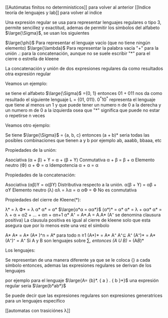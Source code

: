 [[Autómatas finitos no deterministicos]] para volver al anterior
[[Indice teoría de lenguajes y lab]] para volver al indice 


Una expresión regular se usa para representar lenguajes regulares o tipo 3, permite 
sencillez y exactitud, ademas de permitir los símbolos del alfabeto $\large{\Sigma}$, se usan los 
siguientes 

$\large{\phi}$ Para representar el lenguaje vacío (que no tiene ningún elemento)
$\large{\lambda}$ Para representar la palabra vacía 
"+" para la unión 
.: para la concatenación, aunque no se suele escribir
"*" para el cierre o estrella de kleene


La concatenación y unión de dos expresiones regulares da como resultados otra 
expresión regular 

Veamos un ejemplo:

se tiene el alfabeto $\large{\Sigma}$ ={0, 1} entonces 01 + 011 nos da como resultado el siguiente 
lenguaje L = {01, 011}.  $0^*10^*$  representa el lenguaje que tiene al menos un 1 y que 
puede tener un numero n de 0 a la derecha y un numero m de 0 a la izquierda
osea que "*" significa que puede no estar o repetirse n veces 

Veamos otro ejemplo:

Se tiene $\large{\Sigma}$ = {a, b, c} entonces (a + b)* seria todas las posibles combinaciones que 
tienen a y b por ejemplo ab, aaabb, bbaaa, etc 


Propiedades de la unión:

Asociativa	(α + β) + ϒ = α + (β + ϒ)
Conmutativa	α + β = β + α
Elemento neutro (Ф)	α + Ф = α
Idempotencia	α + α = α

Propiedades de la concatenación:

 Asociativa	(αβ)ϒ = α(βϒ)
 Distributiva respecto a la unión.	α(β + ϒ) = αβ + αϒ
 Elemento neutro (λ)	αλ = λα = α
 αФ = Ф
 No es conmutativa

Propiedades del cierre de Kleene(*):

λ* = λ
Ф* = λ
α* α* = α*
$\large{α*α = αα*}$
(α*)* = α*
α* = λ + αα*
α* = λ + α + α2 + … + αn + αn+1 α*
A⁺ = A*.A = A.A* (A⁺ se denomina clausura positiva)
La clausula positiva es igual al cierre de kleene solo que esta asegura que por lo 
menos este una vez el símbolo 

A* A* = A*
(A* )^n = A* para todo n ≥1
(A*)* = A*
A⁺ A⁺⊆ A⁺
(A⁺)* = A*
(A⁺)⁺ = A⁺
Si A y B son lenguajes sobre ∑*, entonces (A U B)* = (A*B*)*

Los lenguajes:

Se representan de una manera diferente ya que se le coloca {} a cada símbolo 
entonces, ademas las expresiones regulares se derivan de los lenguajes

por ejemplo para el lenguaje $\large{A= {b}*. { a } . { b }*}$ una expresión regular seria $\large{b*ab*}$ 

Se puede decir que las expresiones regulares son expresiones generatrices para un
lenguajes especifico 

[[automatas con trasiciónes λ]]